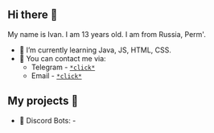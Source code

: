 ## Hi there 👋

My name is Ivan. I am 13 years old. I am from Russia, Perm'.

- 🌱 I’m currently learning Java, JS, HTML, CSS.
- 💬 You can contact me via:
  - Telegram - [`*click*`](https://t.me/stilovvv)
  - Email - [`*click*`](mailto:stilov.github@mail.ru)

## My projects 📃
- 🔮 Discord Bots: -
   
